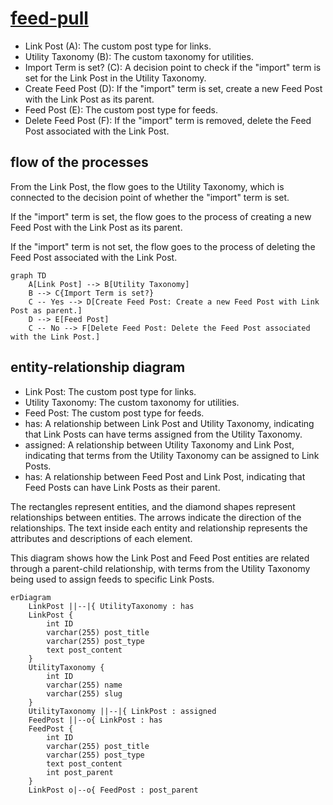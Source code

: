 # [feed-pull](https://github.com/carstingaxion/feed-pull)

- Link Post (A): The custom post type for links.
- Utility Taxonomy (B): The custom taxonomy for utilities.
- Import Term is set? (C): A decision point to check if the "import" term is set for the Link Post in the Utility Taxonomy.
- Create Feed Post (D): If the "import" term is set, create a new Feed Post with the Link Post as its parent.
- Feed Post (E): The custom post type for feeds.
- Delete Feed Post (F): If the "import" term is removed, delete the Feed Post associated with the Link Post.


## flow of the processes

From the Link Post, the flow goes to the Utility Taxonomy, which is connected to the decision point of whether the "import" term is set. 

If the "import" term is set, the flow goes to the process of creating a new Feed Post with the Link Post as its parent. 

If the "import" term is not set, the flow goes to the process of deleting the Feed Post associated with the Link Post.


```mermaid
graph TD
    A[Link Post] --> B[Utility Taxonomy]
    B --> C{Import Term is set?}
    C -- Yes --> D[Create Feed Post: Create a new Feed Post with Link Post as parent.]
    D --> E[Feed Post]
    C -- No --> F[Delete Feed Post: Delete the Feed Post associated with the Link Post.]
```


## entity-relationship diagram


- Link Post: The custom post type for links.
- Utility Taxonomy: The custom taxonomy for utilities.
- Feed Post: The custom post type for feeds.
- has: A relationship between Link Post and Utility Taxonomy, indicating that Link Posts can have terms assigned from the Utility Taxonomy.
- assigned: A relationship between Utility Taxonomy and Link Post, indicating that terms from the Utility Taxonomy can be assigned to Link Posts.
- has: A relationship between Feed Post and Link Post, indicating that Feed Posts can have Link Posts as their parent.

The rectangles represent entities, and the diamond shapes represent relationships between entities. The arrows indicate the direction of the relationships. The text inside each entity and relationship represents the attributes and descriptions of each element.

This diagram shows how the Link Post and Feed Post entities are related through a parent-child relationship, with terms from the Utility Taxonomy being used to assign feeds to specific Link Posts.


```mermaid
erDiagram
    LinkPost ||--|{ UtilityTaxonomy : has
    LinkPost {
        int ID
        varchar(255) post_title
        varchar(255) post_type
        text post_content
    }
    UtilityTaxonomy {
        int ID
        varchar(255) name
        varchar(255) slug
    }
    UtilityTaxonomy ||--|{ LinkPost : assigned
    FeedPost ||--o{ LinkPost : has
    FeedPost {
        int ID
        varchar(255) post_title
        varchar(255) post_type
        text post_content
        int post_parent
    }
    LinkPost o|--o{ FeedPost : post_parent
```


